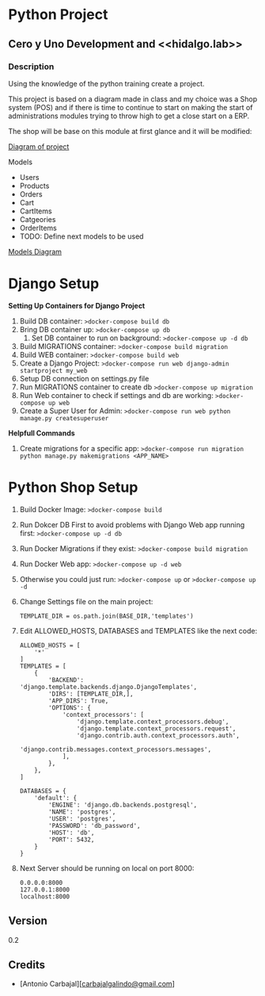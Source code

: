 # Python Project 
## Cero y Uno Development and <<hidalgo.lab>> 
### Description
Using the knowledge of the python training create a project.

This project is based on a diagram made in class and my choice was a Shop system (POS) and if there is time to continue to start on making the start of administrations modules trying to throw high to get a close start on a ERP.

The shop will be base on this module at first glance and it will be modified:

[Diagram of project](https://drive.google.com/file/d/1Hd7CK6-ECtQGTks6K1F8NTuYsUobYb4Z)


Models
  * Users
  * Products
  * Orders
  * Cart
  * CartItems
  * Catgeories 
  * OrderItems
  * TODO: Define next models to be used

[Models Diagram](https://app.sqldbm.com/PostgreSQL/Share/Mh7vbDDSIZRJvCgKvRJ0-UGFrngIE8md_DYjF4jNYw0)

# Django Setup

**Setting Up Containers for Django Project**

1. Build DB container: `>docker-compose build db`
1. Bring DB container up: `>docker-compose up db`
    1. Set DB container to run on background:  `>docker-compose up -d db`
1. Build MIGRATIONS container: `>docker-compose build migration`
1. Build WEB container: `>docker-compose build web`
1. Create a Django Project: `>docker-compose run web django-admin startproject my_web`
1. Setup DB connection on settings.py file
1. Run MIGRATIONS container to create db `>docker-compose up migration`
1. Run Web container to check if settings and db are working: `>docker-compose up web`
1. Create a Super User for Admin: `>docker-compose run web python manage.py createsuperuser`

**Helpfull Commands**
1. Create migrations for a specific app: `>docker-compose run migration python manage.py makemigrations <APP_NAME>`

# Python Shop Setup 

1. Build Docker Image: `>docker-compose build`
1. Run Dokcer DB First to avoid problems with Django Web app running first: `>docker-compose up -d db`
1. Run Docker Migrations if they exist: `>docker-compose build migration`
1. Run Docker Web app: `>docker-compose up -d web`
1. Otherwise you could just run: `>docker-compose up` or `>docker-compose up -d`
1. Change Settings file on the main project:

    ```
    TEMPLATE_DIR = os.path.join(BASE_DIR,'templates')
    ```

1. Edit ALLOWED_HOSTS, DATABASES and TEMPLATES like the next code:

    ```
    ALLOWED_HOSTS = [
        '*'
    ]
    TEMPLATES = [
        {
            'BACKEND': 'django.template.backends.django.DjangoTemplates',
            'DIRS': [TEMPLATE_DIR,],
            'APP_DIRS': True,
            'OPTIONS': {
                'context_processors': [
                    'django.template.context_processors.debug',
                    'django.template.context_processors.request',
                    'django.contrib.auth.context_processors.auth',
                    'django.contrib.messages.context_processors.messages',
                ],
            },
        },
    ]

    DATABASES = {
        'default': {
            'ENGINE': 'django.db.backends.postgresql',
            'NAME': 'postgres',
            'USER': 'postgres',
            'PASSWORD': 'db_password',
            'HOST': 'db', 
            'PORT': 5432,
        }
    } 
    ```
1. Next Server should be running on local on port 8000:
    ```
    0.0.0.0:8000
    127.0.0.1:8000
    localhost:8000
    ```
    
    
## Version
0.2
## Credits

- [Antonio Carbajal][carbajalgalindo@gmail.com]
